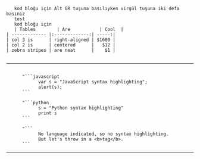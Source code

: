 
```
   kod bloğu için Alt GR tuşuna basılıyken virgül tuşuna iki defa basınız
   test
   kod bloğu için
   | Tables        | Are           | Cool  |
| ------------- |:-------------:| -----:|
| col 3 is      | right-aligned | $1600 |
| col 2 is      | centered      |   $12 |
| zebra stripes | are neat      |    $1 |


```
-----

```

      "```javascript
            var s = "JavaScript syntax highlighting";
            alert(s);
      ```

      "```python
            s = "Python syntax highlighting"
            print s
      ```

      "```
            No language indicated, so no syntax highlighting. 
            But let's throw in a <b>tag</b>.
      ```

```


-----


